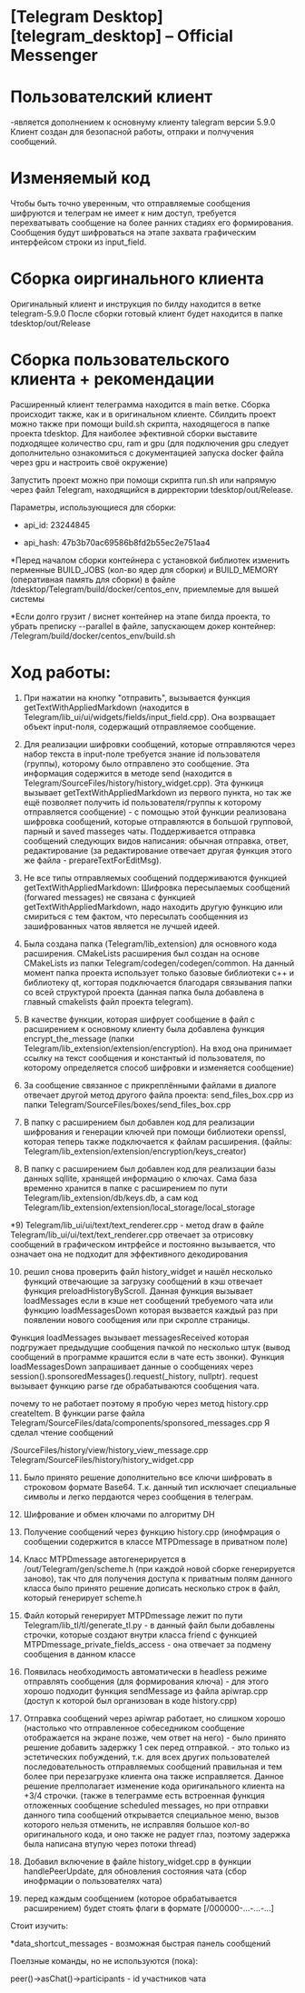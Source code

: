 # [Telegram Desktop][telegram_desktop] – Official Messenger

# Пользователский клиент
-является дополнением к основнуму клиенту talegram версии 5.9.0 Клиент создан для безопасной работы, отпраки и полчучения сообщений.

# Изменяемый код
Чтобы быть точно уверенным, что отправляемые сообщения шифруются и телеграм не имеет к ним доступ, требуется перехватывать сообщение на более ранних стадиях его формирования. Сообщения будут шифроваться на этапе захвата графическим интерфейсом строки из input_field.

# Сборка оиргинального клиента
Оригинальный клиент и инструкция по билду находится в ветке telegram-5.9.0 После сборки готовый клиент будет находится в папке tdesktop/out/Release

# Сборка пользовательского клиента + рекомендации

Расширенный клиент телеграмма находится в main ветке. Сборка происходит также, как и в оригинальном клиенте. Сбилдить проект можно также при помощи build.sh скрипта, находящегося в папке проекта tdesktop. Для наиболее эфективной сборки выставите подходящее количество cpu, ram и gpu (для подключения gpu следует дополнительно ознакомиться с документацией запуска docker файла через gpu и настроить своё окружение)

Запустить проект можно при помощи скрипта run.sh или напрямую через файл Telegram, находящийся в дирректории tdesktop/out/Release.

Параметры, использующиеся для сборки:

- api_id: 23244845

- api_hash: 47b3b70ac69586b8fd2b55ec2e751aa4

*Перед началом сборки контейнера с установкой библиотек изменить перменные BUILD_JOBS (кол-во ядер для сборки) и BUILD_MEMORY (оперативная память для сборки) в файле /tdesktop/Telegram/build/docker/centos_env, приемлемые для вышей системы

*Если долго грузит / виснет контейнер на этапе билда проекта, то убрать преписку --parallel в файле, запускающем докер контейнер: /Telegram/build/docker/centos_env/build.sh

# Ход работы:

1) При нажатии на кнопку "отправить", вызывается функция getTextWithAppliedMarkdown (находится в Telegram/lib_ui/ui/widgets/fields/input_field.cpp). Она возрващает объект input-поля, содержащий отправляемое сообщение.

2) Для реализации шифровки сообщений, которые отправляются через набор текста в input-поле требуется знание id пользователя (группы), которому было отправлено это сообщение. Эта информация содержится в методе send (находится в Telegram/SourceFiles/history/history_widget.cpp). Эта функиця вызывает getTextWithAppliedMarkdown из первого пункта, но так же ещё позволяет получить id пользователя/группы к которому отправляется сообщение) - с помощью этой функции реализована шифровка сообщений, которые отправляются в большой групповой, парный и saved masseges чаты. Поддерживается отправка сообщений следующих видов написания: обычная отправка, ответ, редактирование (за редактирование отвечает другая функция этого же файла - prepareTextForEditMsg).

3) Не все типы отправляемых сообщений поддерживаются функцией getTextWithAppliedMarkdown: Шифровка пересылаемых сообщений (forwared messages) не связана с функцией getTextWithAppliedMarkdown, надо находить другую функцию или смириться с тем фактом, что пересылать сообщенния из зашифрованных чатов является не лучшей идеей.

4) Была создана папка (Telegram/lib_extension) для основного кода расширения. CMakeLists расширения был создан на основе CMakeLists из папки Telegram/codegen/codegen/common. На данный момент папка проекта использует только базовые библиотеки c++ и библиотеку qt, когторая подключается благодаря связывания папки со всей структурой проекта (данная папка была добавлена в главный cmakelists файл проекта telegram).

5) В качестве функции, которая шифрует сообщение в файл с расширением к основному клиенту была добавлена функция encrypt_the_message (папки Telegram/lib_extension/extension/encryption). На вход она принимает ссылку на текст сообщения и константый id пользователя, по которому определяется способ шифровки и изменяется сообщение)

6) За сообщение связанное с прикреплёнными файлами в диалоге отвечает другой метод другого файла проекта: send_files_box.cpp из папки Telegram/SourceFiles/boxes/send_files_box.cpp

7) В папку с расширением был добавлен код для реализации шифрования и генерации ключей при помощи библиотеки openssl, которая теперь также подключается к файлам расширения. (файлы: Telegram/lib_extension/extension/encryption/keys_creator)

8) В папку с расширением был добавлен код для реализации базы данных sqllite, хранящей информацию о ключах. Сама база временно хранится в папке с расширением по пути Telegram/lib_extension/db/keys.db, а сам код Telegram/lib_extension/extension/local_storage/local_storage





*9) Telegram/lib_ui/ui/text/text_renderer.cpp - метод draw в файле Telegram/lib_ui/ui/text/text_renderer.cpp отвечает за отрисовку сообщений в графическом интрфейсе и постоянно вызывается, что означает она не подходит для эффективного декодирования

10) решил снова проверить файл history_widget и нашёл несколько функций отвечающие за загрузку сообщений в кэш отвечает функция preloadHistoryByScroll. Данная функция вызывает loadMessages если в кэше нет сообщений требуемого чата или функцию loadMessagesDown которая вызвается каждый раз при появлении нового сообщения или при скролле страницы.

Функция loadMessages вызывает messagesReceived которая подгружает предыдущие сообщения пачкой по несколько штук (вывод сообщений в программе крашится если в чате есть звонки).
Функция loadMessagesDown запрашивает данные о сообщениях через session().sponsoredMessages().request(_history, nullptr). request вызывает функцию parse где обрабатываются сообщения чата.

почему то не работает поэтому я пробую через метод history.cpp createItem.
В функции parse файла Telegram/SourceFiles/data/components/sponsored_messages.cpp Я сделал чтение сообщений


/SourceFiles/history/view/history_view_message.cpp
Telegram/SourceFiles/history/history_widget.cpp

11) Было принято решение дополнительно все ключи шифровать в строковом формате Base64. Т.к. данный тип исключает специальные символы и легко пердаются через сообщения в телеграм.

12) Шифрование и обмен ключами по алгоритму DH

13) Получение сообщений через функцию history.cpp (инофмрация о сообщении содержится в классе MTPDmessage в приватном поле)

14) Класс MTPDmessage автогенерируется в /out/Telegram/gen/scheme.h (при каждой новой сборке генерируется заново), так что для получения доступа к приватным полям данного класса было принято решение дописать несколько строк в файл, который генерирует scheme.h

15) Файл который генерирует MTPDmessage лежит по пути Telegram/lib_tl/tl/generate_tl.py - в данный файл были добавлены строчки, которые создают внутри класса friend с функцией MTPDmessage_private_fields_access - она отвечает за подмену сообщения в данном классе

16) Появилась необходимость автоматически в headless режиме отправлять сообщения (для формирования ключа) - для этого хорошо подходит функция sendMessage из файла apiwrap.cpp (доступ к которой был организован в коде history.cpp)

17) Отправка сообщений через apiwrap работает, но слишком хорошо (настолько что отправленное собеседником сообщение отображается на экране позже, чем ответ на него) - было принято решение добавить задержку 1 сек перед отправкой. - это только из эстетических побуждений, т.к. для всех других пользователей последовательность отправляемых сообщений правильная и тем более при перезагрузке клиента она также исправляется. Данное решение прелполагает изменение кода оригинального клиента на +3/4 строчки. (также в телеграмме есть встроенная функция отложенных сообщение scheduled messages, но при отправки данного типа сообщений открывается специальное меню, вызов которого нельзя отменить, не исправляя большое кол-во оригинального кода, и оно также не радует глаз, поэтому задержка была написана втупую через потоки thread)

18) Добавил включение в файле history_widget.cpp в функции handlePeerUpdate, для обновления состояния чата (сбор инофрмации о пользователях чата)

19) перед каждым сообщением (которое обрабатывается расширением) будет стоять флаги в формате [/000000-...-...-...]

Стоит изучить:

*data_shortcut_messages - возможная быстрая панель сообщений


Поелзные команды, но не используются (пока):

peer()->asChat()->participants - id участников чата
